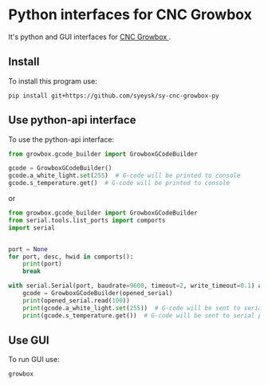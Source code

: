 # Python interfaces for CNC Growbox

It's python and GUI interfaces for [CNC Growbox ](https://github.com/syeysk/sy-cnc-growbox).

## Install

To install this program use:

```shell
pip install git+https://github.com/syeysk/sy-cnc-growbox-py
```

## Use python-api interface

To use the python-api interface:

```python
from growbox.gcode_builder import GrowboxGCodeBuilder

gcode = GrowboxGCodeBuilder()
gcode.a_white_light.set(255)  # G-code will be printed to console
gcode.s_temperature.get()  # G-code will be printed to console
```

or

```python
from growbox.gcode_builder import GrowboxGCodeBuilder
from serial.tools.list_ports import comports
import serial


port = None
for port, desc, hwid in comports():
    print(port)
    break

with serial.Serial(port, baudrate=9600, timeout=2, write_timeout=0.1) as opened_serial:
    gcode = GrowboxGCodeBuilder(opened_serial)
    print(opened_serial.read(100))
    print(gcode.a_white_light.set(255))  # G-code will be sent to serial port
    print(gcode.s_temperature.get())  # G-code will be sent to serial port
```

## Use GUI

To run GUI use:

```shell
growbox
```

